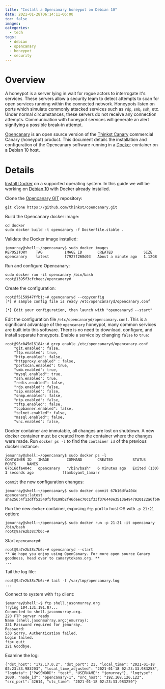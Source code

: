 ```yaml
---
title: "Install a Opencanary honeypot on Debian 10"
date: 2021-01-28T06:14:11-06:00
toc: false
images:
categories:
  - tech
tags: 
  - debian
  - opencanary
  - honeypot
  - security
---
```


# Overview

A honeypot is a server lying in wait for rogue actors to interrogate it's services.  These servers allow a security team to detect attempts to scan for open services running within the connected network.   Honeypots listen on ports which simulate commonly attacked services such as `rdp`, `smb`, `ssh`, etc.   Under normal circumstances, these servers do not receive any connection attempts.  Communication with honeypot services will generate an alert signifying a possible break-in attempt.   

[Opencanary](https://github.com/thinkst/opencanary/tree/master/opencanary) is an open source version of the [Thinkst Canary](https://canary.tools/) commercial Canary (honeypot) product.  This document details the installation and configuration of the Opencanary software running in a [Docker](https://www.docker.com/) container on a Debian 10 host.  


# Details

[Install Docker](https://docs.docker.com/engine/install/) on a supported operating system.  In this guide we will be working on [Debian 10](https://docs.docker.com/engine/install/debian/) with Docker already installed.

Clone the [Opencanary GIT](https://github.com/thinkst/opencanary) repository:

```
git clone https://github.com/thinkst/opencanary.git
```

Build the Opencanary docker image:

```
cd docker 
sudo docker build -t opencanary -f Dockerfile.stable .
```

Validate the Docker image installed:

```
jemurray@shell:~/opencanary$ sudo docker images
REPOSITORY    TAG          IMAGE ID       CREATED              SIZE
opencanary    latest       f7927f268d03   About a minute ago   1.12GB
```

Run and configure Opencanary:

```
sudo docker run -it opencanary /bin/bash
root@1395f3cfcbee:/opencanary#
```

Create the configuration:

```
root@f5159947ffb1:~# opencanaryd --copyconfig
[*] A sample config file is ready /etc/opencanaryd/opencanary.conf

[*] Edit your configuration, then launch with "opencanaryd --start"
```

Edit the configuration file `/etc/opencanaryd/opencanary.conf`.  This is a significant advantage of the `opencanary` honeypot, many common services are built into this software.  There is no need to download, configure, and install separate honeypots.  Enable a service by changing `false` to `true`: 

```
root@96c045d16184:~# grep enable /etc/opencanaryd/opencanary.conf
    "git.enabled": false,
    "ftp.enabled": true,
    "http.enabled": false,
    "httpproxy.enabled" : false,
    "portscan.enabled": true,
    "smb.enabled": true,
    "mysql.enabled": true,
    "ssh.enabled": true,
    "redis.enabled": false,
    "rdp.enabled": false,
    "sip.enabled": false,
    "snmp.enabled": false,
    "ntp.enabled": false,
    "tftp.enabled": false,
    "tcpbanner.enabled": false,
    "telnet.enabled": false,
    "mssql.enabled": false,
    "vnc.enabled": false,
```

Docker container are immutable, all changes are lost on shutdown.  A new docker container must be created from the container where the changes were made.  Run `docker ps -l` to find the `container id` of the previous docker instance:

```
jemurray@shell:~/opencanary$ sudo docker ps -l
CONTAINER ID   IMAGE        COMMAND       CREATED         STATUS                       PORTS     NAMES
67b16dfa404c   opencanary   "/bin/bash"   6 minutes ago   Exited (130) 3 seconds ago             flamboyant_lamarr
```

`commit` the new configuration changes:

```
jemurray@shell:~/opencanary$ sudo docker commit 67b16dfa404c opencanary:latest
sha256:4f13dff52540f5f0109b2f46deec70c1f33f376440e3513a4947920122a6f50c
```

Run the new `docker` container, exposing `ftp` port to host OS with `-p 21:21` option:

```
jemurray@shell:~/opencanary$ sudo docker run -p 21:21 -it opencanary /bin/bash
root@9a7e2b38c7b6:~#
```

Start `opencanaryd`:

```
root@9a7e2b38c7b6:~# opencanaryd --start
** We hope you enjoy using OpenCanary. For more open source Canary goodness, head over to canarytokens.org. **
...
```


Tail the log file:

```
root@9a7e2b38c7b6:~# tail -f /var/tmp/opencanary.log
...
```


Connect to system with `ftp` client:

```
jemurray@shell:~$ ftp shell.jasonmurray.org
Trying 104.131.191.87...
Connected to shell.jasonmurray.org.
220 FTP server ready
Name (shell.jasonmurray.org:jemurray):
331 Password required for jemurray.
Password:
530 Sorry, Authentication failed.
Login failed.
ftp> quit
221 Goodbye.
```

Examine the log:

```
{"dst_host": "172.17.0.2", "dst_port": 21, "local_time": "2021-01-18 02:23:33.983203", "local_time_adjusted": "2021-01-18 02:23:33.983258", "logdata": {"PASSWORD": "test", "USERNAME": "jemurray"}, "logtype": 2000, "node_id": "opencanary-1", "src_host": "192.168.120.122", "src_port": 42614, "utc_time": "2021-01-18 02:23:33.983250"}
```

